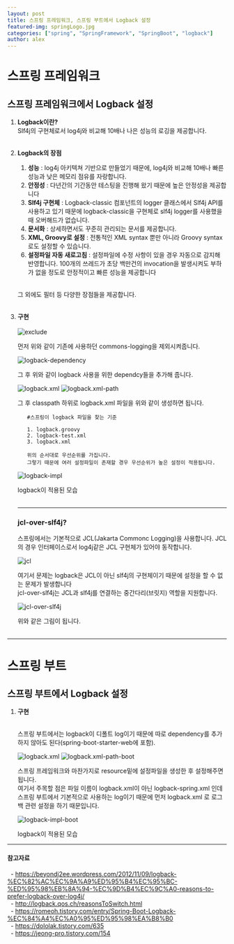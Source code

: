 ```yaml
---
layout: post
title: 스프링 프레임워크, 스프링 부트에서 Logback 설정
featured-img: springLogo.jpg
categories: ["spring", "SpringFramework", "SpringBoot", "logback"]
author: alex
---
```


# 스프링 프레임워크

## 스프링 프레임워크에서 Logback 설정

1. **Logback이란?** <br>
   Slf4j의 구현체로서 log4j와 비교해 10배나 나은 성능의 로깅을 제공합니다. <br><br>

2. **Logback의 장점** <br>

   1. **성능** : log4j 아키텍쳐 기반으로 만들었기 때문에, log4j와 비교해 10배나 빠른 성능과 낮은 메모리 점유를 자랑합니다. <br>
   2. **안정성** : 다년간의 기간동안 테스팅을 진행해 왔기 때문에 높은 안정성을 제공합니다<br>
   3. **Slf4j 구현체** : Logback-classic 컴포넌트의 logger 클래스에서 Slf4j API를 사용하고 있기 때문에 logback-classic을 구현체로 slf4j logger를 사용했을 때 오버해드가 없습니다. <br>
   4. **문서화** : 상세하면서도 꾸준히 관리되는 문서를 제공합니다. <br>
   5. **XML, Groovy로 설정** : 전통적인 XML syntax 뿐만 아니라 Groovy syntax로도 설정할 수 있습니다. <br>
   6. **설정파일 자동 새로고침** : 설정파일에 수정 사항이 있을 경우 자동으로 감지해 반영합니다. 100개의 쓰레드가 초당 백만건의 invocation을 발생시켜도 부하가 없을 정도로 안정적이고 빠른 성능을 제공합니다<br><br>

   그 외에도 필터 등 다양한 장점들을 제공합니다. <br><br>

3. **구현** <br><br>
   ![exclude](../image/alex/2021-06-15/exclude-common-loggings.PNG)

   먼저 위와 같이 기존에 사용하던 commons-logging을 제외시켜줍니다. <br>

   ![logback-dependency](../image/alex/2021-06-15/logback-dependency.PNG)

   그 후 위와 같이 logback 사용을 위한 dependcy들을 추가해 줍니다.<br>

   ![logback.xml](../image/alex/2021-06-15/logback.xml.PNG)
   ![logback.xml-path](../image/alex/2021-06-15/logback.xml-path.PNG)

   그 후 classpath 하위로 logback.xml 파일을 위와 같이 생성하면 됩니다. <br>

   ```
      #스프링이 logback 파일을 찾는 기준

      1. logback.groovy
      2. logback-test.xml
      3. logback.xml

      위의 순서대로 우선순위를 가집니다.
      그렇기 때문에 여러 설정파일이 존재할 경우 우선순위가 높은 설정이 적용됩니다.
   ```

   ![logback-impl](../image/alex/2021-06-15/logback-impl.PNG)

   logback이 적용된 모습 <br><br>

   ***

   ### jcl-over-slf4j?

   스프링에서는 기본적으로 JCL(Jakarta Commonc Logging)을 사용합니다. JCL의 경우 인터페이스로서 log4j같은 JCL 구현체가 있어야 동작합니다. <br>

   ![jcl](../image/alex/2021-06-15/jcl.png)

   여기서 문제는 logback은 JCL이 아닌 slf4j의 구현체이기 때문에 설정을 할 수 없는 문제가 발생합니다 <br>
   jcl-over-slf4j는 JCL과 slf4j를 연결하는 중간다리(브릿지) 역할을 지원합니다. <br>

   ![jcl-over-slf4j](../image/alex/2021-06-15/jcl-over-sl4fj.PNG)

   위와 같은 그림이 됩니다. <br><br>

---

# 스프링 부트

## 스프링 부트에서 Logback 설정

1. **구현** <br><br>

   스프링 부트에서는 logback이 디폴트 log이기 때문에 따로 dependency를 추가하지 않아도 된다(spring-boot-starter-web에 포함). <br>

   ![logback.xml](../image/alex/2021-06-15/logback.xml.PNG)
   ![logback.xml-path-boot](../image/alex/2021-06-15/logback.xml-path-boot.PNG)

   스프링 프레임워크와 마찬가지로 resource밑에 설정파일을 생성한 후 설정해주면 됩니다.<br>
   여기서 주목할 점은 파일 이름이 logback.xml이 아닌 logback-spring.xml 인데 <br>스프링 부트에서 기본적으로 사용하는 log이기 때문에 먼저 logback.xml 로 로그백 관련 설정을 하기 때문입니다. <br>

   ![logback-impl-boot](../image/alex/2021-06-15/logback-impl-boot.PNG)

   logback이 적용된 모습 <br>

---

#### 참고자료

&nbsp; - https://beyondj2ee.wordpress.com/2012/11/09/logback-%EC%82%AC%EC%9A%A9%ED%95%B4%EC%95%BC-%ED%95%98%EB%8A%94-%EC%9D%B4%EC%9C%A0-reasons-to-prefer-logback-over-log4j/ <br>
&nbsp; - http://logback.qos.ch/reasonsToSwitch.html <br>
&nbsp; - https://romeoh.tistory.com/entry/Spring-Boot-Logback-%EC%84%A4%EC%A0%95%ED%95%98%EA%B8%B0 <br>
&nbsp; - https://dololak.tistory.com/635 <br>
&nbsp; - https://jeong-pro.tistory.com/154 <br>
